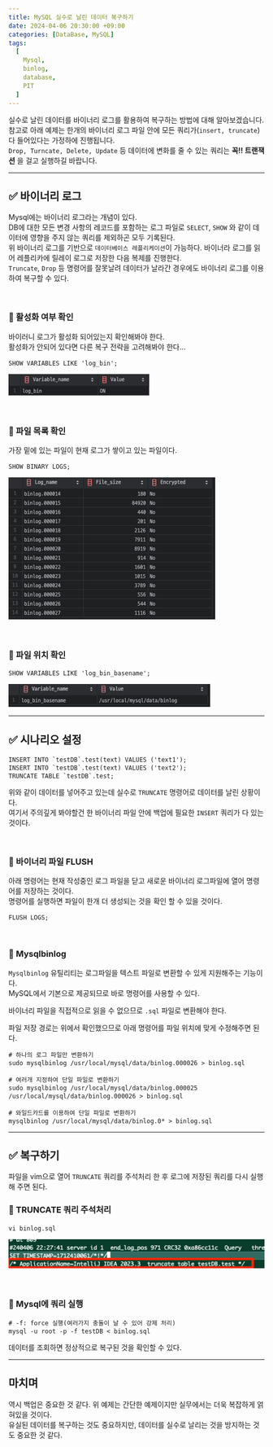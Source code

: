 ```yaml
---
title: MySQL 실수로 날린 데이터 복구하기
date: 2024-04-06 20:30:00 +09:00
categories: [DataBase, MySQL]
tags:
  [
    Mysql,
    binlog,
    database,
    PIT
  ]
---
```


실수로 날린 데이터를 바이너리 로그를 활용하여 복구하는 방법에 대해 알아보겠습니다.  
참고로 아래 예제는 한개의 바이너리 로그 파일 안에 모든 쿼리가(`insert, truncate`) 다 들어있다는 가정하에 진행됩니다.  
`Drop, Turncate, Delete, Update` 등 데이터에 변화를 줄 수 있는 쿼리는 **꼭!! 트랜잭션** 을 걸고 실행하길 바랍니다.

* * *

## ✅ 바이너리 로그
Mysql에는 바이너리 로그라는 개념이 있다.  
DB에 대한 모든 변경 사항의 레코드를 포함하는 로그 파일로 `SELECT`, `SHOW` 와 같이 데이터에 영향을 주지 않는 쿼리를 제외하곤 모두 기록된다.  
위 바이너리 로그를 기반으로 `데이터베이스 레플리케이션`이 가능하다. 바이너라 로그를 읽어 레플리카에 릴레이 로그로 저장한 다음 복제를 진행한다.  
`Truncate`, `Drop` 등 명령어를 잘못날려 데이터가 날라간 경우에도 바이너리 로그를 이용하여 복구할 수 있다.  

<br>

### 📌 활성화 여부 확인
바이러니 로그가 활성화 되어있는지 확인해봐야 한다.  
활성화가 안되어 있다면 다른 복구 전략을 고려해봐야 한다...
```mysql
SHOW VARIABLES LIKE 'log_bin';
```
![mysql-BinaryLog1.png](..%2F..%2Fassets%2Fimg%2FDatabase%2Fmysql-BinaryLog1.png)

<br>

### 📌 파일 목록 확인
가장 밑에 있는 파일이 현재 로그가 쌓이고 있는 파일이다.
```mysql
SHOW BINARY LOGS;
```
![mysql-BinaryLog2.png](..%2F..%2Fassets%2Fimg%2FDatabase%2Fmysql-BinaryLog2.png)

<br> 

### 📌 파일 위치 확인
```mysql
SHOW VARIABLES LIKE 'log_bin_basename';
```
![mysql-BinaryLog3.png](..%2F..%2Fassets%2Fimg%2FDatabase%2Fmysql-BinaryLog3.png)

* * *
## ✅ 시나리오 설정
```mysql
INSERT INTO `testDB`.test(text) VALUES ('text1');
INSERT INTO `testDB`.test(text) VALUES ('text2');
TRUNCATE TABLE `testDB`.test;
```
위와 같이 데이터를 넣어주고 있는데 실수로 `TRUNCATE` 명령어로 데이터를 날린 상황이다.  
여기서 주의깊게 봐야할건 한 바이너리 파일 안에 백업에 필요한 `INSERT` 쿼리가 다 있는 것이다.

<br> 

### 📌 바이너리 파일 FLUSH
아래 명령어는 현재 작성중인 로그 파일을 닫고 새로운 바이너리 로그파일에 열어 명령어를 저장하는 것이다.  
명령어를 실행하면 파일이 한개 더 생성되는 것을 확인 할 수 있을 것이다.
```mysql
FLUSH LOGS;
```

<br>

### 📌 Mysqlbinlog 
`Mysqlbinlog` 유틸리티는 로그파일을 텍스트 파일로 변환할 수 있게 지원해주는 기능이다.  
MySQL에서 기본으로 제공되므로 바로 명령어를 사용할 수 있다.

바이너리 파일을 직접적으로 읽을 수 없으므로  `.sql`  파일로 변환해야 한다.

파일 저장 경로는 위에서 확인했으므로 아래 명령어를 파일 위치에 맞게 수정해주면 된다.
```shell
# 하나의 로그 파일만 변환하기
sudo mysqlbinlog /usr/local/mysql/data/binlog.000026 > binlog.sql

# 여러개 지정하여 단일 파일로 변환하기
sudo mysqlbinlog /usr/local/mysql/data/binlog.000025 /usr/local/mysql/data/binlog.000026 > binlog.sql

# 와일드카드를 이용하여 단일 파일로 변환하기
mysqlbinlog /usr/local/mysql/data/binlog.0* > binlog.sql

```
* * *

## ✅ 복구하기

파일을 vim으로 열어 `TRUNCATE` 쿼리를 주석처리 한 후 로그에 저장된 쿼리를 다시 실행해 주면 된다.

### 📌 TRUNCATE 쿼리 주석처리

```shell
vi binlog.sql
```
![mysql-BinaryLog4.png](..%2F..%2Fassets%2Fimg%2FDatabase%2Fmysql-BinaryLog4.png)

<br>


### 📌 Mysql에 쿼리 실행

```shell
# -f: force 실행(여러가지 충돌이 날 수 있어 강제 처리)
mysql -u root -p -f testDB < binlog.sql
```

데이터를 조회하면 정상적으로 복구된 것을 확인할 수 있다.

* * *

## 마치며
역시 백업은 중요한 것 같다. 위 예제는 간단한 예제이지만 실무에서는 더욱 복잡하게 얽혀있을 것이다.  
유실된 데이터를 복구하는 것도 중요하지만, 데이터를 실수로 날리는 것을 방지하는 것도 중요한 것 같다.


